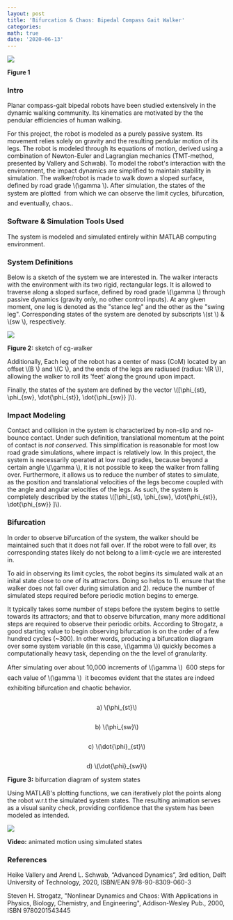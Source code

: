 ```yaml
---
layout: post
title: 'Bifurcation & Chaos: Bipedal Compass Gait Walker'
categories: 
math: true
date: '2020-06-13'
---
```

<img id="Figure 1" src="/images/fulls/x1_orbit_fine_just4fun.png" class="fit image">

<p><b>Figure 1</b></p>

### Intro ###

Planar compass-gait bipedal robots have been studied extensively in the dynamic walking community. Its kinematics are motivated by the the pendular efficiencies of human walking. 

For this project, the robot is modeled as a purely passive system. Its movement relies solely on gravity and the resulting pendular motion of its legs. The robot is modeled through its equations of motion, derived using a combination of Newton-Euler and Lagrangian mechanics (TMT-method, presented by Vallery and Schwab). To model the robot's interaction with the environment, the impact dynamics are simplified to maintain stability in simulation. The walker/robot is made to walk down a sloped surface, defined by road grade \\\(\gamma \\\). After simulation, the states of the system are plotted &#151; from which we can observe the limit cycles, bifurcation, and eventually, chaos..

### Software & Simulation Tools Used ###

The system is modeled and simulated entirely within MATLAB computing environment.

### System Definitions ###

Below is a sketch of the system we are interested in. The walker interacts with the environment with its two rigid, rectangular legs. It is allowed to traverse along a sloped surface, defined by road grade \\\(\gamma \\\) through passive dynamics (gravity only, no other control inputs). At any given moment, one leg is denoted as the "stance leg" and the other as the "swing leg". Corresponding states of the system are denoted by subscripts \\\(st \\\) & \\\(sw \\\), respectively.

<img id="Figure 2" src="/images/fulls/cg_walker/cg_walker_sketch.jpeg" class="fit image">
<p><b>Figure 2:</b> sketch of cg-walker</p>

Additionally, Each leg of the robot has a center of mass (CoM) located by an offset \\\(B \\\) and \\\(C \\\), and the ends of the legs are radiused (radius: \\\(R \\\)), allowing the walker to roll its 'feet' along the ground upon impact. 

Finally, the states of the system are defined by the vector \\\([\phi_{st}, \phi_{sw}, \dot{\phi_{st}}, \dot{\phi_{sw}} ]\\\).


### Impact Modeling ###

Contact and collision in the system is characterized by non-slip and no-bounce contact. Under such definition, translational momentum at the point of contact is *not conserved*. This simplification is reasonable for most low road grade simulations, where impact is relatively low. In this project, the system is necessarily operated at low road grades, because beyond a certain angle \\\(\gamma \\\), it is not possible to keep the walker from falling over. Furthermore, it allows us to reduce the number of states to simulate, as the position and translational velocities of the legs become coupled with the angle and angular velocities of the legs. As such, the system is completely described by the states \\\([\phi_{st}, \phi_{sw}, \dot{\phi_{st}}, \dot{\phi_{sw}} ]\\\).

### Bifurcation ###

In order to observe bifurcation of the system, the walker should be maintained such that it does not fall over. If the robot were to fall over, its corresponding states likely do not belong to a limit-cycle we are interested in. 

To aid in observing its limit cycles, the robot begins its simulated walk at an inital state close to one of its attractors. Doing so helps to 1). ensure that the walker does not fall over during simulation and 2). reduce the number of simulated steps required before periodic motion begins to emerge.

It typically takes some number of steps before the system begins to settle towards its attractors; and that to observe bifurcation, many more additional steps are required to observe their periodic orbits.
According to Strogatz, a good starting value to begin observing bifurcation is on the order of a few hundred cycles (~300). In other words, producing a bifurcation diagram over some system variable (in this case, \\\(\gamma \\\)) quickly becomes a computationally heavy task, depending on the the level of granularity. 

After simulating over about 10,000 increments of \\\(\gamma \\\) &#151; 600 steps for each value of \\\(\gamma \\\) &#151; it becomes evident that the states are indeed exhibiting bifurcation and chaotic behavior.

<section id="gallery1">
<div class="row 25%">
    <article class="3u 12u$(xsmall) work-item" style="margin-bottom: 0.5em;">
        <a href="/images/fulls/cg_walker/x1.png" class="image fit thumb" style="margin: 0.35em auto;"><img src="/images/fulls/cg_walker/x1.png" alt="" /></a>
        <p style="text-align: center;">a) \(\phi_{st}\)</p>
    </article>
    <article class="3u 12u$(xsmall) work-item" style="margin-bottom: 0.5em;">
        <a href="/images/fulls/cg_walker/x2.png" class="image fit thumb" style="margin: 0.35em auto;"><img src="/images/fulls/cg_walker/x2.png" alt="" /></a>
        <p style="text-align: center;">b) \(\phi_{sw}\)</p>
    </article>
    <article class="3u 12u$(xsmall) work-item" style="margin-bottom: 0.5em;">
        <a href="/images/fulls/cg_walker/x3.png" class="image fit thumb" style="margin: 0.35em auto;"><img src="/images/fulls/cg_walker/x3.png" alt="" /></a>
        <p style="text-align: center;">c) \(\dot{\phi}_{st}\)</p>
    </article>
    <article class="3u$ 12u$(xsmall) work-item" style="margin-bottom: 0.5em;">
        <a href="/images/fulls/cg_walker/x4.png" class="image fit thumb" style="margin: 0.35em auto;"><img src="/images/fulls/cg_walker/x4.png" alt="" /></a>
        <p style="text-align: center;">d) \(\dot{\phi}_{sw}\) </p>
    </article>
    <p id="Figure 3"><b>Figure 3:</b> bifurcation diagram of system states</p>
</div>

</section>

Using MATLAB's plotting functions, we can iteratively plot the points along the robot w.r.t the simulated system states. The resulting animation serves as a visual sanity check, providing confidence that the system has been modeled as intended.

<section id="gallery2">
<div class="row">
    <article class="6u$ 12u$(xsmall) work-item" style="margin-bottom: 0.5em;">
        <a href="https://youtu.be/SqO2aBX_hxQ" data-poprox="youtube" class="image vid fit thumb" style="margin: 0.35em auto;"><img src="/images/thumbs/CG_walk_0_7.jpg" /></a>
    </article>
    <p id="Video"><b>Video:</b> animated motion using simulated states</p>
</div>
</section>

### References ###

Heike Vallery and Arend L. Schwab, “Advanced Dynamics”, 3rd edition, Delft University of Technology, 2020, ISBN/EAN 978-90-8309-060-3

Steven H. Strogatz, "Nonlinear Dynamics and Chaos: With Applications in Physics, Biology, Chemistry, and Engineering", Addison-Wesley Pub., 2000, ISBN 9780201543445 